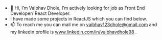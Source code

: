 - 👋 Hi, I’m Vaibhav Dhole, I’m actively looking for job as Front End Developer/ React Developer.
- I have made some projects in ReactJS which you can find below.
- 📫 To reach me you can mail me on vaibhav123dhole@gmail.com and  my linkedin profile is  www.linkedin.com/in/vaibhavdhole98 .


